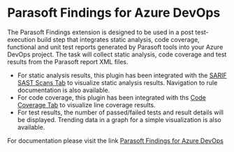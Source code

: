 # Parasoft Findings for Azure DevOps

The Parasoft Findings extension is designed to be used in a post test-execution build step that integrates static analysis, code coverage, functional and unit test reports generated by Parasoft tools into your Azure DevOps project. The task will collect static analysis, code coverage and test results from the Parasoft report XML files.
- For static analysis results, this plugin has been integrated with the [SARIF SAST Scans Tab](https://marketplace.visualstudio.com/items?itemName=sariftools.scans) to visualize static analysis results. Navigation to rule documentation is also available.
- For code coverage, this plugin has been integrated with ths [Code Coverage Tab](https://learn.microsoft.com/en-us/azure/devops/pipelines/test/review-code-coverage-results?view=azure-devops) to visualize line coverage results.
- For test results, the number of passed/failed tests and result details will be displayed. Trending data in a graph for a simple visualization is also available.

For documentation please visit the link [Parasoft Findings for Azure DevOps](https://www1.parasoft.com/doc/link?product=findingsVSTS010)
